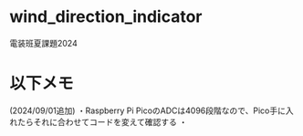 # wind_direction_indicator
電装班夏課題2024

# 以下メモ
(2024/09/01追加)
・Raspberry Pi PicoのADCは4096段階なので、Pico手に入れたらそれに合わせてコードを変えて確認する
・
